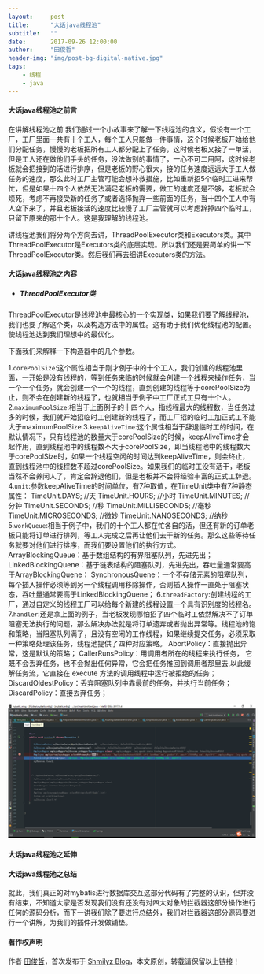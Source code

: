 ```yaml
---
layout:     post
title:      "大话java线程池"
subtitle:   ""
date:       2017-09-26 12:00:00
author:     "田俊哲"
header-img: "img/post-bg-digital-native.jpg"
tags:
    - 线程
    - java
---
```



	


#### 大话java线程池之前言



在讲解线程池之前 我们通过一个小故事来了解一下线程池的含义，假设有一个工厂，工厂里面一共有十个工人，每个工人只能做一件事情，这个时候老板开始给他们分配任务，慢慢的老板把所有工人都分配上了任务，这时候老板又接了一单活，但是工人还在做他们手头的任务，没法做别的事情了，一心不可二用阿，这时候老板就会把接到的活进行排序，但是老板的野心很大，接的任务速度远远大于工人做任务的速度，那么此时工厂主管可能会想补救措施，比如重新招5个临时工进来帮忙，但是如果十四个人依然无法满足老板的需要，做工的速度还是不够，老板就会烦死，考虑不再接受新的任务了或者选择抛弃一些前面的任务，当十四个工人中有人空下来了，并且老板接活的速度比较慢了工厂主管就可以考虑辞掉四个临时工，只留下原来的那十个人。这是我理解的线程池。



讲线程池我们将分两个方向去讲，ThreadPoolExecutor类和Executors类。其中ThreadPoolExecutor是Executors类的底层实现。所以我们还是要简单的讲一下ThreadPoolExecutor类。然后我们再去细讲Executors类的方法。

#### 大话java线程池之内容


- ##### ThreadPoolExecutor类

ThreadPoolExecutor是线程池中最核心的一个实现类，如果我们要了解线程池，我们也要了解这个类，以及构造方法中的属性。这有助于我们优化线程池的配置。使线程池达到我们理想中的最优化。

下面我们来解释一下构造器中的几个参数。

1.`corePoolSize`:这个属性相当于刚才例子中的十个工人，我们创建的线程池里面，一开始是没有线程的，等到任务来临的时候就会创建一个线程来操作任务，当一个一个任务，就会创建一个一个的线程，直到创建的线程等于corePoolSize为止，则不会在创建新的线程了，也就相当于例子中工厂正式工只有十个人。
2.`maximumPoolSize`:相当于上面例子的十四个人，指线程最大的线程数，当任务过多的时候，我们就开始招临时工创建新的线程了，而工厂招的临时工加正式工不能大于maximumPoolSize
3.`keepAliveTime`:这个属性相当于辞退临时工的时间，在默认情况下，只有线程池的数量大于corePoolSize的时候，keepAliveTime才会起作用，直到线程池中的线程数不大于corePoolSize，即当线程池中的线程数大于corePoolSize时，如果一个线程空闲的时间达到keepAliveTime，则会终止，直到线程池中的线程数不超过corePoolSize。如果我们的临时工没有活干，老板当然不会养闲人了，肯定会辞退他们，但是老板并不会将经验丰富的正式工辞退。
4.`unit`:参数keepAliveTime的时间单位，有7种取值，在TimeUnit类中有7种静态属性：
	TimeUnit.DAYS;               //天
	TimeUnit.HOURS;             //小时
	TimeUnit.MINUTES;           //分钟
	TimeUnit.SECONDS;           //秒
	TimeUnit.MILLISECONDS;      //毫秒
	TimeUnit.MICROSECONDS;      //微妙
	TimeUnit.NANOSECONDS;       //纳秒
5.`workQueue`:相当于例子中，我们的十个工人都在忙各自的活，但还有新的订单老板只能将订单进行排列，等工人完成之后再让他们去干新的任务。那么这些等待任务就要对他们进行排序，而我们要设置他们的执行方式。
  ArrayBlockingQueue：基于数组结构的有界阻塞队列，先进先出；
  LinkedBlockingQuene：基于链表结构的阻塞队列，先进先出，吞吐量通常要高于ArrayBlockingQuene；
  SynchronousQuene：一个不存储元素的阻塞队列，每个插入操作必须等到另一个线程调用移除操作，否则插入操作一直处于阻塞状态，吞吐量通常要高于LinkedBlockingQuene；
6.`threadFactory`:创建线程的工厂，通过自定义的线程工厂可以给每个新建的线程设置一个具有识别度的线程名。
7.`handler`:还是拿上面的例子，当老板发现哪怕招了四个临时工依然解决不了订单阻塞无法执行的问题，那么解决办法就是将订单遗弃或者抛出异常等。线程池的饱和策略，当阻塞队列满了，且没有空闲的工作线程，如果继续提交任务，必须采取一种策略处理该任务，线程池提供了四种对应策略。
	AbortPolicy：直接抛出异常，这是默认的策略；
	CallerRunsPolicy：用调用者所在的线程来执行任务， 它既不会丢弃任务，也不会抛出任何异常，它会把任务推回到调用者那里去,以此缓解任务流，它直接在 execute 方法的调用线程中运行被拒绝的任务；
	DiscardOldestPolicy：丢弃阻塞队列中靠最前的任务，并执行当前任务；
	DiscardPolicy：直接丢弃任务；





![java-javascript](/img/in-post/seven-mybatis/22.png)


#### 大话java线程池之延伸



#### 大话java线程池之总结


就此，我们真正的对mybatis进行数据库交互这部分代码有了完整的认识，但并没有结束，不知道大家是否发现我们没有还没有对四大对象的拦截器这部分操作进行任何的源码分析，而下一讲我们除了要进行总结外，我们对拦截器这部分源码要进行一个讲解，为我们的插件开发做铺垫。



#### 著作权声明


作者 [田俊哲](https://shmilyz.github.io)，首次发布于 [Shmilyz Blog](https://shmilyz.github.io)，本文原创，转载请保留以上链接！

